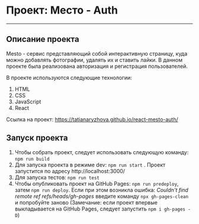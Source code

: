 # Проект: Место - Auth
_______
## Описание проекта

Mesto - сервис представляющий собой интерактивную страницу, куда можно добавлять фотографии, удалять их и ставить лайки.
В данном проекте была реализована авторизация и регистрация пользователей.

В проекте используются следующие технологии:
1. HTML
2. CSS
3. JavaScript
4. React

Ссылка на проект: https://tatianaryzhova.github.io/react-mesto-auth/

## Запуск проекта

1. Чтобы собрать проект, следует использовать следующую команду: `npm run build`
2. Для запуска проекта в режиме dev: `npm run start` . Проект запустится по адресу http://localhost:3000/
3. Для запуска тестов: `npm run test`
4. Чтобы опубликовать проект на GitHub Pages: `npm run predeploy`, затем `npm run deploy`.
   Если при этом возникла ошибка: _Couldn't find remote ref refs/heads/gh-pages_
   введите команду `npx gh-pages-clean` и попробуйте заново
   (Замечание: если проект впервые выкладывается на GitHub Pages, следует запустить `npm i gh-pages -D`)
